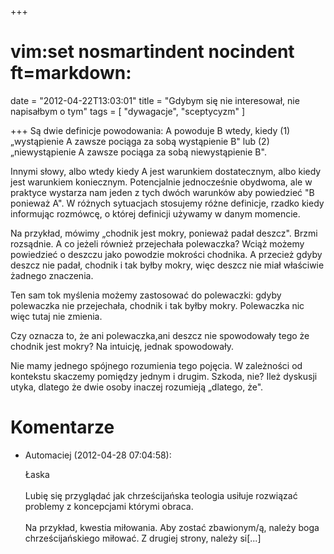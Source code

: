 +++
# vim:set nosmartindent nocindent ft=markdown:
date = "2012-04-22T13:03:01"
title = "Gdybym się nie interesował, nie napisałbym o tym"
tags = [ "dywagacje", "sceptycyzm" ]

+++
Są dwie definicje powodowania: A powoduje B wtedy, kiedy (1) „wystąpienie A
zawsze pociąga za sobą wystąpienie B" lub (2) „niewystąpienie A zawsze pociąga
za sobą niewystąpienie B".
<!--more-->
Innymi słowy, albo wtedy kiedy A jest warunkiem
dostatecznym, albo kiedy jest warunkiem koniecznym. Potencjalnie jednocześnie
obydwoma, ale w praktyce wystarza nam jeden z tych dwóch warunków aby
powiedzieć "B ponieważ A". W różnych sytuacjach stosujemy różne definicje,
rzadko kiedy informując rozmówcę, o której definicji używamy w danym momencie.

Na przykład, mówimy „chodnik jest mokry, ponieważ padał deszcz". Brzmi
rozsądnie. A co jeżeli również przejechała polewaczka? Wciąż możemy powiedzieć
o deszczu jako powodzie mokrości chodnika. A przecież gdyby deszcz nie padał,
chodnik i tak byłby mokry, więc deszcz nie miał właściwie żadnego znaczenia.

Ten sam tok myślenia możemy zastosować do polewaczki: gdyby polewaczka nie
przejechała, chodnik i tak byłby mokry. Polewaczka nic więc tutaj nie zmienia.

Czy oznacza to, że ani polewaczka,ani deszcz nie spowodowały tego że chodnik
jest mokry? Na intuicję, jednak spowodowały.

Nie mamy jednego spójnego rozumienia tego pojęcia. W zależności od kontekstu
skaczemy pomiędzy jednym i drugim. Szkoda, nie? Ileż dyskusji utyka, dlatego
że dwie osoby inaczej rozumieją „dlatego, że".

# Komentarze

* Automaciej (2012-04-28 07:04:58): <p>Łaska<br /><br />Lubię się przyglądać jak
  chrześcijańska teologia usiłuje rozwiązać problemy z koncepcjami którymi
  obraca.<br />  <br />  Na przykład, kwestia miłowania. Aby zostać zbawionym/ą,
  należy boga chrześcijańskiego miłować. Z drugiej strony, należy si[...]</p>
